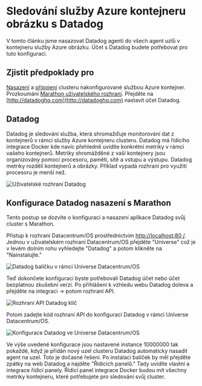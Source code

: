 <properties
   pageTitle="Sledování služby Azure kontejneru obrázku s Datadog | Microsoft Azure"
   description="Sledujte služba Azure kontejneru obrázku s Datadog. Pomocí webového Datacentrum/OS uživatelského rozhraní nasazení agentů Datadog svůj cluster."
   services="container-service"
   documentationCenter=""
   authors="rbitia"
   manager="timlt"
   editor=""
   tags="acs, azure-container-service"
   keywords="Kontejnery, Datacentrum/OS, Docker roj Azure"/>

<tags
   ms.service="container-service"
   ms.devlang="na"
   ms.topic="article"
   ms.tgt_pltfrm="na"
   ms.workload="infrastructure"   
   ms.date="07/28/2016"
   ms.author="t-ribhat"/>

# <a name="monitor-an-azure-container-service-cluster-with-datadog"></a>Sledování služby Azure kontejneru obrázku s Datadog

V tomto článku jsme nasazovat Datadog agenti do všech agent uzlů v kontejneru služby Azure obrázku. Účet s Datadog budete potřebovat pro tuto konfiguraci. 

## <a name="prerequisites"></a>Zjistit předpoklady pro 

[Nasazení](container-service-deployment.md) a [připojení](container-service-connect.md) clusteru nakonfigurované službou Azure kontejner. Prozkoumání [Marathon uživatelského rozhraní](container-service-mesos-marathon-ui.md). Přejděte na [http://datadoghq.com](http://datadoghq.com) nastavit účet Datadog. 

## <a name="datadog"></a>Datadog 

Datadog je sledování služba, která shromažďuje monitorování dat z kontejnerů v rámci služby Azure kontejneru clusteru. Datadog má řídicího integrace Docker kde navíc přehledně uvidíte konkrétní metriky v rámci vašeho kontejnerů. Metriky shromážděné z vaší kontejnery jsou organizovány pomocí procesoru, paměti, sítě a vstupu a výstupu. Datadog metriky rozdělí kontejnerů a obrázky. Příklad vypadá rozhraní pro využití procesoru je menší než.

![Uživatelské rozhraní Datadog](./media/container-service-monitoring/datadog4.png)

## <a name="configure-a-datadog-deployment-with-marathon"></a>Konfigurace Datadog nasazení s Marathon

Tento postup se dozvíte o konfiguraci a nasazení aplikace Datadog svůj cluster s Marathon. 

Přístup k rozhraní Datacentrum/OS prostřednictvím [http://localhost:80 /](http://localhost:80/). Jednou v uživatelském rozhraní Datacentrum/OS přejděte "Universe" což je v levém dolním rohu vyhledejte "Datadog" a potom klikněte na "Nainstalujte."

![Datadog balíčku v rámci Universe Datacentrum/OS](./media/container-service-monitoring/datadog1.png)

Teď dokončete konfiguraci byste potřebovali Datadog účet nebo účet bezplatnou zkušební verzi. Po přihlášení k vzhledu webu Datadog doleva a přejděte na integraci -> potom rozhraní API. 

![Rozhraní API Datadog klíč](./media/container-service-monitoring/datadog2.png)

Potom zadejte kód rozhraní API do konfiguraci Datadog v rámci Universe Datacentrum/OS. 

![Konfigurace Datadog ve Universe Datacentrum/OS](./media/container-service-monitoring/datadog3.png) 

Ve výše uvedené konfigurace jsou nastavené instance 10000000 tak pokaždé, když je přidán nový uzel clusteru Datadog automaticky nasadit agent na uzel. Toto je dočasné řešení. Po instalaci balíček by měl přejděte zpátky na web Datadog a najděte "Řídicích panelů." Tady uvidíte vlastní a integrace řídicí panely. Řídicí panel integrace Docker budou mít všechny metriky kontejneru, které potřebujete pro sledování svůj cluster. 
